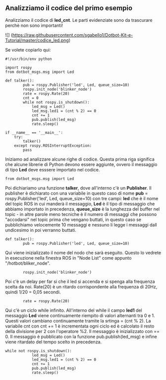 ## Analizziamo il codice del primo esempio ##
Analizziamo il codice di **led_cnt**. Le parti evidenziate sono da trascurare perchè non sono importanti!

![] (https://raw.githubusercontent.com/sgabello1/Dotbot-Kit-e-Tutorial/master/codice_led.png) 

Se volete copiarlo qui:
```
#!/usr/bin/env python

import rospy
from dotbot_msgs.msg import Led

def talker():
        pub = rospy.Publisher('led', Led, queue_size=10)
        rospy.init_node('blinker_node')
        rate = rospy.Rate(20)
        cnt = 0
        while not rospy.is_shutdown():
            led_msg = Led()
            led_msg.led1 = (cnt % 2) == 0
            cnt += 1
            pub.publish(led_msg)
            rate.sleep()
        
if __name__ == '__main__':
    try:
        talker()
    except rospy.ROSInterruptException:
        pass
```
Iniziamo ad analizzare alcune righe di codice.
Questa prima riga significa che alcune librerie di Python devono essere aggiunte, ovvero il messaggio di tipo **Led** deve esssere importato nel codice.
```
from dotbot_msgs.msg import Led
```
Poi dichiariamo una funzione **talker**, dove all'interno c'è un **Publisher**. Il publisher è dichiarato con una variabile in questo caso di nome **pub** = rospy.Publisher('led', Led, queue_size=10) con tre campi: **led** che è il nome del topic ROS in cui manderà il messaggio, **Led** è il tipo di messaggio che abbiamo importato in precedenza, **queue_size** è la lunghezza del buffer nel topic - in altre parole meno tecniche è il numero di messaggi che possono "accodarsi" nel topic prima che vengano buttati, in questo caso se pubblichiamo velocemente 10 messaggi e nessuno li legge i messaggi dall undicesimo in poi verranno buttati.

```
def talker():
        pub = rospy.Publisher('led', Led, queue_size=10)

```
Qui viene inizializzato il nome del nodo che sarà eseguito. Questo lo vedrete in esecuzione nella finestra ROS in "Node List" come appunto "/hotbot/bliker_node".
```
        rospy.init_node('blinker_node')
```
Poi c'è un delay per far si che il led si accenda e si spenga alla frequenza scelta da noi. Rate(20) è un ritardo corrispondente alla frequenza di 20Hz, quindi 1/20 = 0,05 secondi. 
```
        rate = rospy.Rate(20)
```
Qui c'è un ciclo while infinito. All'interno del while il campo **led1** del messaggio **Led**  viene continuamente riempito di valori alternanti tra 0 e 1. Questi valori cambiano continuamente tramite la srtinga  = (cnt % 2). La variabile cnt con cnt += 1  è incrementata ogni ciclo ed è calcolato il resto della divisione per 2 con l'operatore %2. Il messaggio è inizializzato con == 0. Il messaggio è pubblicato con la funzione pub.publish(led_msg) e infine viene ritardato del tempo scelto in precedenza.
```
while not rospy.is_shutdown():
            led_msg = Led()
            led_msg.led1 = (cnt % 2) == 0
            cnt += 1
            pub.publish(led_msg)
            rate.sleep()
```            
